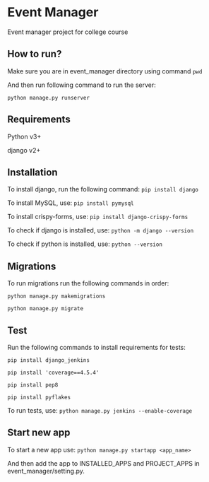 # Event Manager
Event manager project for college course

## How to run?
Make sure you are in event_manager directory using command `pwd`

And then run following command to run the server:

`python manage.py runserver`

## Requirements
Python v3+

django v2+

## Installation
To install django, run the following command:
`pip install django`

To install MySQL, use:
`pip install pymysql`

To install crispy-forms, use:
`pip install django-crispy-forms`

To check if django is installed, use:
`python -m django --version`

To check if python is installed, use:
`python --version`

## Migrations
To run migrations run the following commands in order:

`python manage.py makemigrations`

`python manage.py migrate`

## Test
Run the following commands to install requirements for tests:

`pip install django_jenkins`

`pip install 'coverage==4.5.4'`

`pip install pep8`

`pip install pyflakes`


To run tests, use:
`python manage.py jenkins --enable-coverage`

## Start new app
To start a new app use:
`python manage.py startapp <app_name>`

And then add the app to INSTALLED_APPS and PROJECT_APPS in event_manager/setting.py.